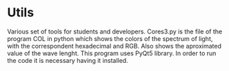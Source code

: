 # Utils
Various set of tools for students and developers. 
Cores3.py is the file of the program COL in python which shows the colors of the spectrum of light, with the correspondent hexadecimal and RGB. 
Also shows the aproximated value of the wave lenght.
This program uses PyQt5 library. In order to run the code it is necessary having it installed.
